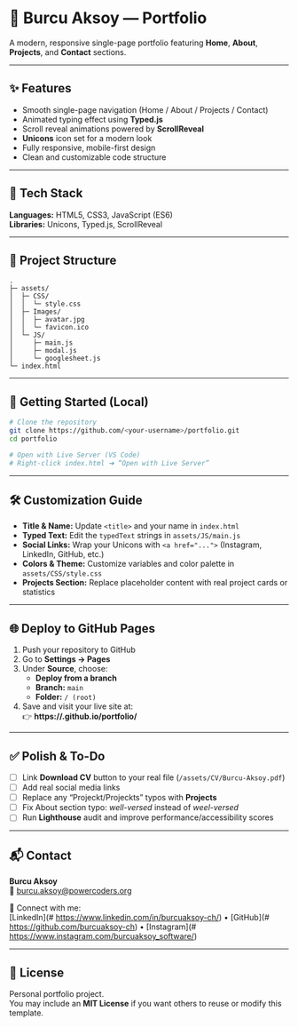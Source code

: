 # 🌟 Burcu Aksoy — Portfolio

A modern, responsive single-page portfolio featuring **Home**, **About**, **Projects**, and **Contact** sections.



---

## ✨ Features

- Smooth single-page navigation (Home / About / Projects / Contact)
- Animated typing effect using **Typed.js**
- Scroll reveal animations powered by **ScrollReveal**
- **Unicons** icon set for a modern look
- Fully responsive, mobile-first design
- Clean and customizable code structure

---

## 🧰 Tech Stack

**Languages:** HTML5, CSS3, JavaScript (ES6)  
**Libraries:** Unicons, Typed.js, ScrollReveal

---

## 📁 Project Structure

```
.
├─ assets/
│  ├─ CSS/
│  │  └─ style.css
│  ├─ Images/
│  │  ├─ avatar.jpg
│  │  └─ favicon.ico
│  └─ JS/
│     ├─ main.js
│     ├─ modal.js
│     └─ googlesheet.js
└─ index.html
```

---

## 🚀 Getting Started (Local)

```bash
# Clone the repository
git clone https://github.com/<your-username>/portfolio.git
cd portfolio

# Open with Live Server (VS Code)
# Right-click index.html ➔ “Open with Live Server”
```

---

## 🛠️ Customization Guide

- **Title & Name:** Update `<title>` and your name in `index.html`
- **Typed Text:** Edit the `typedText` strings in `assets/JS/main.js`
- **Social Links:** Wrap your Unicons with `<a href="...">` (Instagram, LinkedIn, GitHub, etc.)
- **Colors & Theme:** Customize variables and color palette in `assets/CSS/style.css`
- **Projects Section:** Replace placeholder content with real project cards or statistics

---

## 🌐 Deploy to GitHub Pages

1. Push your repository to GitHub  
2. Go to **Settings → Pages**  
3. Under **Source**, choose:  
   - **Deploy from a branch**  
   - **Branch:** `main`  
   - **Folder:** `/ (root)`  
4. Save and visit your live site at:  
   👉 **https://<your-username>.github.io/portfolio/**

---

## ✅ Polish & To-Do

- [ ] Link **Download CV** button to your real file (`/assets/CV/Burcu-Aksoy.pdf`)
- [ ] Add real social media links
- [ ] Replace any “Projeckt/Projeckts” typos with **Projects**
- [ ] Fix About section typo: *well-versed* instead of *weel-versed*
- [ ] Run **Lighthouse** audit and improve performance/accessibility scores

---

## 📬 Contact

**Burcu Aksoy**  
📧 [burcu.aksoy@powercoders.org](mailto:burcu.aksoy@powercoders.org)

🔗 Connect with me:  
[LinkedIn](# https://www.linkedin.com/in/burcuaksoy-ch/) • [GitHub](# https://github.com/burcuaksoy-ch) • [Instagram](# https://www.instagram.com/burcuaksoy_software/)

---

## 📝 License

Personal portfolio project.  
You may include an **MIT License** if you want others to reuse or modify this template.


